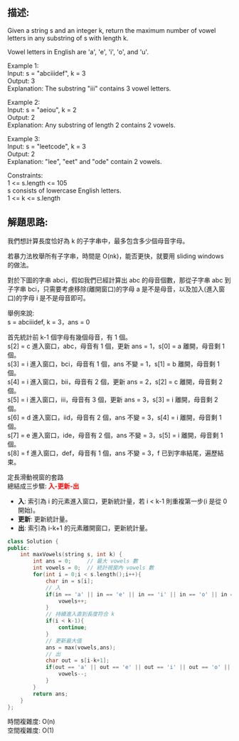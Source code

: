 ## 描述:
Given a string s and an integer k, return the maximum number of vowel letters in any substring of s with length k.

Vowel letters in English are 'a', 'e', 'i', 'o', and 'u'.  

Example 1:  
Input: s = "abciiidef", k = 3  
Output: 3  
Explanation: The substring "iii" contains 3 vowel letters.  

Example 2:  
Input: s = "aeiou", k = 2  
Output: 2  
Explanation: Any substring of length 2 contains 2 vowels.  

Example 3:  
Input: s = "leetcode", k = 3  
Output: 2  
Explanation: "lee", "eet" and "ode" contain 2 vowels.  

Constraints:  
1 <= s.length <= 105  
s consists of lowercase English letters.  
1 <= k <= s.length

## 解題思路:
我們想計算長度恰好為 k 的子字串中，最多包含多少個母音字母。  

若暴力法枚舉所有子字串，時間是 O(nk)，能否更快，就要用 sliding windows 的做法。  

對於下圖的字串 abci，假如我們已經計算出 abc 的母音個數，那從子字串 abc 到子字串 bci，只需要考慮移除(離開窗口)的字母 a 是不是母音，以及加入(進入窗口)的字母 i 是不是母音即可。  

舉例來說:  
s = abciiidef, k = 3，ans = 0  

首先統計前 k-1 個字母有幾個母音，有 1 個。  
s[2] = c 進入窗口，abc，母音有 1 個，更新 ans = 1，s[0] = a 離開，母音剩 1 個。  
s[3] = i 進入窗口，bci，母音有 1 個，ans 不變 = 1，s[1] = b 離開，母音剩 1 個。  
s[4] = i 進入窗口，bii，母音有 2 個，更新 ans = 2，s[2] = c 離開，母音剩 2 個。  
s[5] = i 進入窗口，iii，母音有 3 個，更新 ans = 3，s[3] = i 離開，母音剩 2 個。  
s[6] = d 進入窗口，iid，母音有 2 個，ans 不變 = 3，s[4] = i 離開，母音剩 1 個。  
s[7] = e 進入窗口，ide，母音有 2 個，ans 不變 = 3，s[5] = i 離開，母音剩 1 個。  
s[8] = f 進入窗口，def，母音有 1 個，ans 不變 = 3，f 已到字串結尾，遍歷結束。  


定長滑動視窗的套路  
總結成三步驟: <font color = 'red'>**入-更新-出**</font>  
* **入**: 索引為 i 的元素進入窗口，更新統計量，若 i < k-1 則重複第一步(i 是從 0 開始)。  
* **更新**: 更新統計量。  
* **出**: 索引為 i-k+1 的元素離開窗口，更新統計量。

```C++
class Solution {
public:
    int maxVowels(string s, int k) {
        int ans = 0;     // 最大 vowels 數
        int vowels = 0;  // 統計視窗內 vowels 數
        for(int i = 0;i < s.length();i++){
            char in = s[i];
            // 入
            if(in == 'a' || in == 'e' || in == 'i' || in == 'o' || in == 'u'){
                vowels++;
            }
            // 持續進入直到長度符合 k
            if(i < k-1){
                continue;
            }
            // 更新最大值
            ans = max(vowels,ans);
            // 出
            char out = s[i-k+1];
            if(out == 'a' || out == 'e' || out == 'i' || out == 'o' || out == 'u'){
                vowels--;
            }
        }
        return ans;
    }
};
```
時間複雜度: O(n)  
空間複雜度: O(1)

